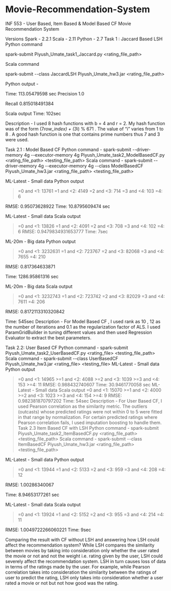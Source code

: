 # Movie-Recommendation-System
INF 553 - User Based, Item Based &amp; Model Based CF Movie Recommendation System

Versions
Spark - 2.2.1 Scala - 2.11 Python - 2.7
Task 1 : Jaccard Based LSH
Python command

spark-submit Piyush_Umate_task1_Jaccard.py <rating_file_path>

Scala command

spark-submit --class JaccardLSH Piyush_Umate_hw3.jar <rating_file_path>

Python output -

Time: 113.05479598 sec Precision 1.0

Recall 0.815018491384

Scala output Time: 102sec

Description -
I used 8 hash functions with b = 4 and r = 2. My hash function was of the form (7*row_index) + (3*i) % 671 . The value of “i” varies from 1 to 8 . A good hash function is one that contains prime numbers thus 7 and 3 were used.

Task 2.1 : Model Based CF
Python command -
spark-submit --driver-memory 4g --executor-memory 4g Piyush_Umate_task2_ModelBasedCF.py <rating_file_path> <testing_file_path>
Scala command -
spark-submit --driver-memory 4g --executor-memory 4g --class ModelBasedCF Piyush_Umate_hw3.jar <rating_file_path> <testing_file_path>
 
 ML-Latest - Small data Python output
 
>=0 and <1: 13761
>=1 and <2: 4149
>=2 and <3: 714
>=3 and <4: 103 
>=4: 6

RMSE: 0.95073628922
Time: 10.8795609474 sec

ML-Latest - Small data Scala output
>=0 and <1: 13826
>=1 and <2: 4091
>=2 and <3: 708
>=3 and <4: 102 
>=4: 6
RMSE: 0.9479834931653777 
Time: 7sec

ML-20m - Big data Python output
>=0 and <1: 3232631 
>=1 and <2: 723767 
>=2 and <3: 82068 
>=3 and <4: 7655 
>=4: 210

RMSE: 0.817364633871 

Time: 1286.95861316 sec

ML-20m - Big data Scala output
>=0 and <1: 3232743 
>=1 and <2: 723742 
>=2 and <3: 82029 
>=3 and <4: 7611 
>=4: 206

RMSE: 0.8172113310320842

Time: 545sec
Description -
For Model Based CF , I used rank as 10 , 12 as the number of iterations and 0.1 as the regularization factor of ALS. I used ParamGridBuilder in tuning different values and then used Regression Evaluator to extract the best parameters.

 Task 2.2: User Based CF Python command -
spark-submit Piyush_Umate_task2_UserBasedCF.py <rating_file> <testing_file_path>
Scala command -
spark-submit --class UserBasedCF Piyush_Umate_hw3.jar <rating_file> <testing_file>
ML-Latest - Small data Python output
>=0 and <1: 14965 >=1 and <2: 4088 >=2 and <3: 1039 >=3 and <4: 153 >=4: 11
RMSE: 0.988432740607 Time: 30.9461770058 sec
ML-Latest - Small data Scala output
>=0 and <1: 15070 >=1 and <2: 4000 >=2 and <3: 1023 >=3 and <4: 154 >=4: 9
RMSE: 0.982381870797202 Time: 54sec
Description -
For User Based CF, I used Pearson correlation as the similarity metric. The outliers (outcasts) whose predicted ratings were not within 0 to 5 were fitted in that range by normalization. For certain predicted ratings where Pearson correlation fails, I used imputation boosting to handle them.
Task 2.3 Item Based CF with LSH
Python command - spark-submit Piyush_Umate_task2_ItemBasedCF.py <rating_file_path> <testing_file_path> <jaccard similar movies>
Scala command -
spark-submit --class ItemBasedCF Piyush_Umate_hw3.jar <rating_file_path> <testing_file_path> <jaccard similar movies>

ML-Latest - Small data Python output
>=0 and <1: 13944
>=1 and <2: 5133
>=2 and <3: 959
>=3 and <4: 208
>=4: 12

RMSE: 1.00286340067

Time: 8.94653177261 sec

ML-Latest - Small data Scala output
>=0 and <1: 13924
>=1 and <2: 5152
>=2 and <3: 955
>=3 and <4: 214
>=4: 11

RMSE: 1.0049722266060221
Time: 9sec

Comparing the result with CF without LSH and answering how LSH could affect the recommendation system?
While LSH compares the similarity between movies by taking into consideration only whether the user rated the movie or not and not the weight i.e. rating given by the user, LSH could severely affect the recommendation system. LSH in turn causes loss of data in terms of the ratings made by the user. For example, while Pearson correlation takes into consideration the similarity between the ratings of user to predict the rating, LSH only takes into consideration whether a user rated a movie or not but not how good was the rating.
